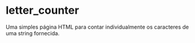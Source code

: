 # letter_counter

Uma simples página HTML para contar individualmente os caracteres de uma string fornecida.
